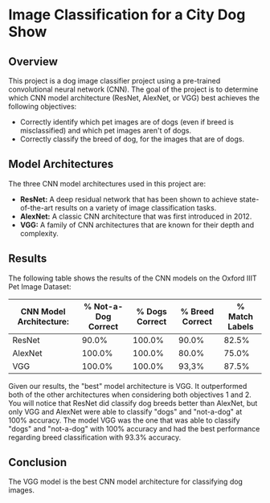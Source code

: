 # Image Classification for a City Dog Show

## **Overview**

This project is a dog image classifier project using a pre-trained convolutional neural network (CNN). The goal of the project is to determine which CNN model architecture (ResNet, AlexNet, or VGG) best achieves the following objectives:

* Correctly identify which pet images are of dogs (even if breed is misclassified) and which pet images aren't of dogs.
* Correctly classify the breed of dog, for the images that are of dogs.

## **Model Architectures**

The three CNN model architectures used in this project are:

* **ResNet:** A deep residual network that has been shown to achieve state-of-the-art results on a variety of image classification tasks.
* **AlexNet:** A classic CNN architecture that was first introduced in 2012.
* **VGG:** A family of CNN architectures that are known for their depth and complexity.

## **Results**

The following table shows the results of the CNN models on the Oxford IIIT Pet Image Dataset:

| CNN Model Architecture: | % Not-a-Dog Correct | % Dogs Correct | % Breed Correct | % Match Labels |
|---|---|---|---|---|
| ResNet | 90.0% | 100.0% | 90.0% | 82.5% |
| AlexNet | 100.0% | 100.0% | 80.0% | 75.0% |
| VGG | 100.0% | 100.0% | 93,3% | 87.5% |

Given our results, the "best" model architecture is VGG. It outperformed both of the other architectures when considering both objectives 1 and 2. You will notice that ResNet did classify dog breeds better than AlexNet, but only VGG and AlexNet were able to classify "dogs" and "not-a-dog" at 100% accuracy. The model VGG was the one that was able to classify "dogs" and "not-a-dog" with 100% accuracy and had the best performance regarding breed classification with 93.3% accuracy.

## **Conclusion**

The VGG model is the best CNN model architecture for classifying dog images.
